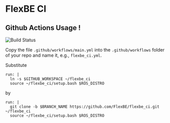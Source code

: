 # FlexBE CI


## Github Actions Usage !

![Build Status](https://github.com/FlexBE/flexbe_ci/workflows/FlexBE%20CI/badge.svg?branch=rolling)

Copy the file `.github/workflows/main.yml` into the `.github/workflows` folder of your repo and name it, e.g., `flexbe_ci.yml`.

Substitute

    run: |
      ln -s $GITHUB_WORKSPACE ~/flexbe_ci
      source ~/flexbe_ci/setup.bash $ROS_DISTRO

by

    run: |
      git clone -b $BRANCH_NAME https://github.com/FlexBE/flexbe_ci.git ~/flexbe_ci
      source ~/flexbe_ci/setup.bash $ROS_DISTRO
